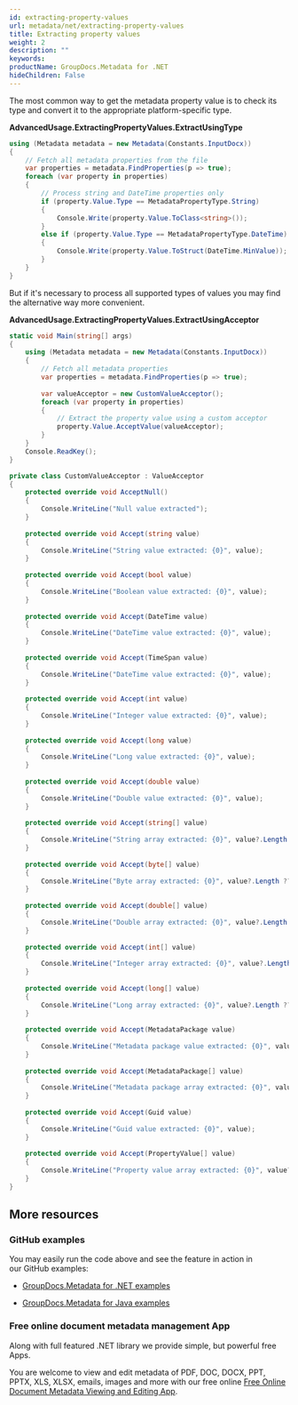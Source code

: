 ```yaml
---
id: extracting-property-values
url: metadata/net/extracting-property-values
title: Extracting property values
weight: 2
description: ""
keywords: 
productName: GroupDocs.Metadata for .NET
hideChildren: False
---
```

The most common way to get the metadata property value is to check its type and convert it to the appropriate platform-specific type.

**AdvancedUsage.ExtractingPropertyValues.ExtractUsingType**

```csharp
using (Metadata metadata = new Metadata(Constants.InputDocx))
{
	// Fetch all metadata properties from the file
	var properties = metadata.FindProperties(p => true);
	foreach (var property in properties)
	{
		// Process string and DateTime properties only
		if (property.Value.Type == MetadataPropertyType.String)
		{
			Console.Write(property.Value.ToClass<string>());
		}
		else if (property.Value.Type == MetadataPropertyType.DateTime)
		{
			Console.Write(property.Value.ToStruct(DateTime.MinValue));
		}
	}
}
```

But if it's necessary to process all supported types of values you may find the alternative way more convenient.

**AdvancedUsage.ExtractingPropertyValues.ExtractUsingAcceptor**

```csharp
static void Main(string[] args)
{
    using (Metadata metadata = new Metadata(Constants.InputDocx))
    {
        // Fetch all metadata properties
        var properties = metadata.FindProperties(p => true);
 
        var valueAcceptor = new CustomValueAcceptor();
        foreach (var property in properties)
        {
            // Extract the property value using a custom acceptor
            property.Value.AcceptValue(valueAcceptor);
        }
    }
    Console.ReadKey();
}

private class CustomValueAcceptor : ValueAcceptor
{
    protected override void AcceptNull()
    {
        Console.WriteLine("Null value extracted");
    }
 
    protected override void Accept(string value)
    {
        Console.WriteLine("String value extracted: {0}", value);
    }
 
    protected override void Accept(bool value)
    {
        Console.WriteLine("Boolean value extracted: {0}", value);
    }
 
    protected override void Accept(DateTime value)
    {
        Console.WriteLine("DateTime value extracted: {0}", value);
    }
 
    protected override void Accept(TimeSpan value)
    {
        Console.WriteLine("DateTime value extracted: {0}", value);
    }
 
    protected override void Accept(int value)
    {
        Console.WriteLine("Integer value extracted: {0}", value);
    }
 
    protected override void Accept(long value)
    {
        Console.WriteLine("Long value extracted: {0}", value);
    }
 
    protected override void Accept(double value)
    {
        Console.WriteLine("Double value extracted: {0}", value);
    }
 
    protected override void Accept(string[] value)
    {
        Console.WriteLine("String array extracted: {0}", value?.Length ?? 0);
    }
 
    protected override void Accept(byte[] value)
    {
        Console.WriteLine("Byte array extracted: {0}", value?.Length ?? 0);
    }
 
    protected override void Accept(double[] value)
    {
        Console.WriteLine("Double array extracted: {0}", value?.Length ?? 0);
    }
 
    protected override void Accept(int[] value)
    {
        Console.WriteLine("Integer array extracted: {0}", value?.Length ?? 0);
    }
 
    protected override void Accept(long[] value)
    {
        Console.WriteLine("Long array extracted: {0}", value?.Length ?? 0);
    }
 
    protected override void Accept(MetadataPackage value)
    {
        Console.WriteLine("Metadata package value extracted: {0}", value);
    }
 
    protected override void Accept(MetadataPackage[] value)
    {
        Console.WriteLine("Metadata package array extracted: {0}", value?.Length ?? 0);
    }
 
    protected override void Accept(Guid value)
    {
        Console.WriteLine("Guid value extracted: {0}", value);
    }
 
    protected override void Accept(PropertyValue[] value)
    {
        Console.WriteLine("Property value array extracted: {0}", value?.Length ?? 0);
    }
}
```

## More resources

### GitHub examples

You may easily run the code above and see the feature in action in our GitHub examples:

*   [GroupDocs.Metadata for .NET examples](https://github.com/groupdocs-metadata/GroupDocs.Metadata-for-.NET)
    
*   [GroupDocs.Metadata for Java examples](https://github.com/groupdocs-metadata/GroupDocs.Metadata-for-Java)
    

### Free online document metadata management App

Along with full featured .NET library we provide simple, but powerful free Apps.

You are welcome to view and edit metadata of PDF, DOC, DOCX, PPT, PPTX, XLS, XLSX, emails, images and more with our free online [Free Online Document Metadata Viewing and Editing App](https://products.groupdocs.app/metadata).
